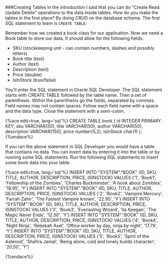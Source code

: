 ###Creating Tables
In the introduction I said that you can do "Create Read Update Delete" operations to the data inside tables. How do you make the tables in the first place? By doing CRUD on the database schema. The first SQL statement to learn is ```CREATE TABLE```:

Remember how we created a book class for our application. Now we need a Book table to store our data. It should allow for the following fields: 
* SKU (stockkeeping unit - can contain numbers, dashes and possibly letters)
* Book title (text)
* Author (text)
* Description (text)
* Price (double)
* IsInStock (true/false)

You'll enter the SQL statement in Oracle SQL Developer. The SQL statement starts with CREATE TABLE followed by the table name. Then a set of parenthesis. Within the parenthesis go the fields, separated by commas. Field names may not contain spaces. Follow each field name with a space and the data type. Close the statement with a semi-colon.

{%ace edit=true, lang='sql'%}
CREATE TABLE book (
    id INTEGER PRIMARY KEY,
    sku VARCHAR(50),
    title VARCHAR(50),
    author VARCHAR(50),
    description VARCHAR(150),
    price number(5,2),
    isInStock char(1)
);
{%endace%}

If you ran the above statement in SQL Developer you would have a table that contains no data. You can insert data by entering it into the table or by running some SQL statements. Run the following SQL statements to insert some book data into your table.

{%ace edit=true, lang='sql'%}
INSERT INTO "SYSTEM"."BOOK" (ID, SKU, TITLE, AUTHOR, DESCRIPTION, PRICE, ISINSTOCK) VALUES ('1', 'Book1', 'Fellowship of the Zombies', 'Charles Buckminster', 'A book about Zombies', '19.95', 'Y')
INSERT INTO "SYSTEM"."BOOK" (ID, SKU, TITLE, AUTHOR, DESCRIPTION, PRICE, ISINSTOCK) VALUES ('2', 'Book2', 'Vampire Mercury', 'Farrah Zahir', 'The Fastest Vampire known', '22.95', 'Y')
INSERT INTO "SYSTEM"."BOOK" (ID, SKU, TITLE, AUTHOR, DESCRIPTION, PRICE, ISINSTOCK) VALUES ('3', 'Book3', 'Everlasting Wizard', 'ita Keegan', 'The Magic Never Ends', '12.50', 'Y')
INSERT INTO "SYSTEM"."BOOK" (ID, SKU, TITLE, AUTHOR, DESCRIPTION, PRICE, ISINSTOCK) VALUES ('4', 'Book4', 'Night Ninja', 'Rebekah Axel', 'Office worker by day, ninja by night', '17.79', 'Y')
INSERT INTO "SYSTEM"."BOOK" (ID, SKU, TITLE, AUTHOR, DESCRIPTION, PRICE, ISINSTOCK) VALUES ('5', 'Book5', 'Spirit of the Asteroid', 'Shafira Jamal', 'Being alone, cold and lonely builds character', '20.50', 'Y')

{%endace%}
